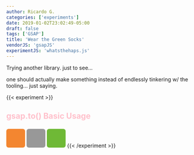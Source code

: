 ```yaml
---
author: Ricardo G.
categories: ['experiments']
date: 2019-01-02T23:02:49-05:00
draft: false
tags: ['GSAP']
title: 'Wear the Green Socks'
vendorJS: 'gsapJS'
experimentJS: 'whatsthehaps.js'
---
```


Trying another library. just to see...

<!--more-->

one should actually make something instead of endlessly tinkering w/ the tooling... just saying.

{{< experiment >}}

<style>
  .title {color: pink;}
  .box {
  width:50px;
  height:50px;
  position:relative;
  border-radius:6px;
  margin-top:4px;
  display:inline-block;
  line-height:50px;
  text-align:center;
  color:#333;
  
}
.green{
  background-color:#6fb936;
}

.orange {
  background-color:#f38630;
}
.grey {
  background-color:#989898;
}

</style>
<h2 class="title">gsap.to() Basic Usage</h2>
<div class="box orange"></div>
<div class="box grey"></div>
<div class="box green"></div>
{{< /experiment >}}
